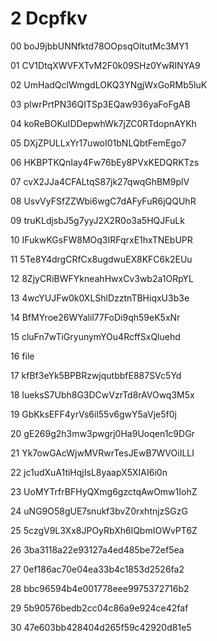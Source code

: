 2 Dcpfkv 
===

00 boJ9jbbUNNfktd78OOpsqOltutMc3MY1

01 CV1DtqXWVFXTvM2F0k09SHz0YwRINYA9

02 UmHadQclWmgdLOKQ3YNgjWxGoRMb5luK

03 pIwrPrtPN36QITSp3EQaw936yaFoFgAB

04 koReBOKuIDDepwhWk7jZC0RTdopnAYKh

05 DXjZPULLxYr17uwoI01bNLQbtFemEgo7

06 HKBPTKQnIay4Fw76bEy8PVxKEDQRKTzs

07 cvX2JJa4CFALtqS87jk27qwqGhBM9plV

08 UsvVyFSfZZWbi6wgC7dAFyFuR6jQQUhR

09 truKLdjsbJ5g7yyJ2X2R0o3a5HQJFuLk

10 IFukwKGsFW8MOq3IRFqrxE1hxTNEbUPR

11 5Te8Y4drgCRfCx8ugdwuEX8KFC6k2EUu

12 8ZjyCRiBWFYkneahHwxCv3wb2a1ORpYL

13 4wcYUJFw0k0XLShlDzztnTBHiqxU3b3e

14 BfMYroe26WYalil77FoDi9qh59eK5xNr

15 cluFn7wTiGryunymYOu4RcffSxQluehd

16 file

17 kfBf3eYk5BPBRzwjqutbbfE887SVc5Yd

18 IueksS7Ubh8G3DCwVzrTd8rAVOwq3M5x

19 GbKksEFF4yrVs6il55v6gwY5aVje5f0j

20 gE269g2h3mw3pwgrj0Ha9Uoqen1c9DGr

21 Yk7owGAcWjwMVRwrTesJEwB7WVOiILLI

22 jc1udXuA1tiHqjIsL8yaapX5XIAI6i0n

23 UoMYTrfrBFHyQXmg6gzctqAwOmw1IohZ

24 uNG9O58gUE7snukf3bvZ0rxhtnjzSGzG

25 5czgV9L3Xx8JPOyRbXh6lQbmIOWvPT6Z

26 3ba3118a22e93127a4ed485be72ef5ea

27 0ef186ac70e04ea33b4c1853d2526fa2

28 bbc96594b4e001778eee9975372716b2

29 5b90576bedb2cc04c86a9e924ce42faf

30 47e603bb428404d265f59c42920d81e5
